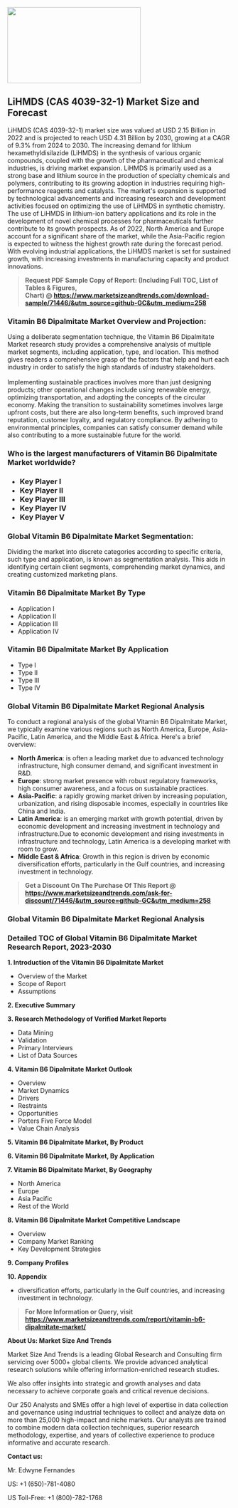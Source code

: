 <p><img class="alignnone size-medium wp-image-20088" src="https://ffe5etoiles.com/wp-content/uploads/2024/12/MST1-300x171.png" alt="" width="300" height="171" /></p><h2>LiHMDS (CAS 4039-32-1) Market Size and Forecast</h2><p>LiHMDS (CAS 4039-32-1) market size was valued at USD 2.15 Billion in 2022 and is projected to reach USD 4.31 Billion by 2030, growing at a CAGR of 9.3% from 2024 to 2030. The increasing demand for lithium hexamethyldisilazide (LiHMDS) in the synthesis of various organic compounds, coupled with the growth of the pharmaceutical and chemical industries, is driving market expansion. LiHMDS is primarily used as a strong base and lithium source in the production of specialty chemicals and polymers, contributing to its growing adoption in industries requiring high-performance reagents and catalysts. The market's expansion is supported by technological advancements and increasing research and development activities focused on optimizing the use of LiHMDS in synthetic chemistry. The use of LiHMDS in lithium-ion battery applications and its role in the development of novel chemical processes for pharmaceuticals further contribute to its growth prospects. As of 2022, North America and Europe account for a significant share of the market, while the Asia-Pacific region is expected to witness the highest growth rate during the forecast period. With evolving industrial applications, the LiHMDS market is set for sustained growth, with increasing investments in manufacturing capacity and product innovations.</p></p><blockquote id="" class=""><strong>Request PDF Sample Copy of Report: (Including Full TOC, List of Tables &amp; Figures, Chart)&nbsp;@&nbsp;<strong><a href="https://www.marketsizeandtrends.com/download-sample/71446/&utm_source=github-GC&utm_medium=258" target="_blank">https://www.marketsizeandtrends.com/download-sample/71446/&utm_source=github-GC&utm_medium=258</a></strong></strong></blockquote><h3 id="" class="">Vitamin B6 Dipalmitate Market&nbsp;Overview and Projection:</h3><p id="" class="">Using a deliberate segmentation technique, the Vitamin B6 Dipalmitate Market research study provides a comprehensive analysis of multiple market segments, including application, type, and location. This method gives readers a comprehensive grasp of the factors that help and hurt each industry in order to satisfy the high standards of industry stakeholders. <br /> <br />Implementing sustainable practices involves more than just designing products; other operational changes include using renewable energy, optimizing transportation, and adopting the concepts of the circular economy. Making the transition to sustainability sometimes involves large upfront costs, but there are also long-term benefits, such improved brand reputation, customer loyalty, and regulatory compliance. By adhering to environmental principles, companies can satisfy consumer demand while also contributing to a more sustainable future for the world.</p><h3 id="" class="">Who is the largest manufacturers of&nbsp;Vitamin B6 Dipalmitate Market worldwide?</h3><h3 class=""><p><ul><li>Key Player I </li><li> Key Player II </li><li> Key Player III </li><li> Key Player IV </li><li> Key Player V</li></ul></p></h3><h3 id="" class="">Global&nbsp;Vitamin B6 Dipalmitate Market Segmentation:</h3><p id="" class="">Dividing the market into discrete categories according to specific criteria, such type and application, is known as segmentation analysis. This aids in identifying certain client segments, comprehending market dynamics, and creating customized marketing plans.</p><h3 id="" class="">Vitamin B6 Dipalmitate Market&nbsp;By Type</h3><p><p><ul><li>Application I</li><li> Application II</li><li> Application III</li><li> Application IV</p></li></ul></p></p><h3 id="" class="">Vitamin B6 Dipalmitate Market&nbsp;By Application</h3><p class=""><p><ul><li>Type I</li><li> Type II</li><li> Type III</li><li> Type IV</li></ul></p></p><h3 id="" class="">Global Vitamin B6 Dipalmitate Market Regional Analysis</h3><p id="" class="">To conduct a regional analysis of the global Vitamin B6 Dipalmitate Market, we typically examine various regions such as North America, Europe, Asia-Pacific, Latin America, and the Middle East &amp; Africa. Here's a brief overview:</p><ul><li><strong>North America</strong>: is often a leading market due to advanced technology infrastructure, high consumer demand, and significant investment in R&amp;D.</li><li><strong>Europe</strong>: strong market presence with robust regulatory frameworks, high consumer awareness, and a focus on sustainable practices.</li><li><strong>Asia-Pacific</strong>: a rapidly growing market driven by increasing population, urbanization, and rising disposable incomes, especially in countries like China and India.</li><li><strong>Latin America</strong>: is an emerging market with growth potential, driven by economic development and increasing investment in technology and infrastructure.Due to economic development and rising investments in infrastructure and technology, Latin America is a developing market with room to grow.</li><li><strong>Middle East &amp; Africa</strong>: Growth in this region is driven by economic diversification efforts, particularly in the Gulf countries, and increasing investment in technology.</li></ul><blockquote id="" class=""><strong>Get a Discount On The Purchase Of This Report @ <strong><a href="https://www.marketsizeandtrends.com/ask-for-discount/71446/&utm_source=github-GC&utm_medium=258" target="_blank">https://www.marketsizeandtrends.com/ask-for-discount/71446/&utm_source=github-GC&utm_medium=258</a></strong></strong></blockquote><h3 id="" class="">Global Vitamin B6 Dipalmitate Market Regional Analysis</h3><h3 id="" class="">Detailed TOC of Global Vitamin B6 Dipalmitate Market Research Report, 2023-2030</h3><p id="" class=""><strong>1. Introduction of the Vitamin B6 Dipalmitate Market</strong></p><ul><li>Overview of the Market</li><li>Scope of Report</li><li>Assumptions</li></ul><p id="" class=""><strong>2. Executive Summary</strong></p><p id="" class=""><strong>3. Research Methodology of Verified Market Reports</strong></p><ul><li>Data Mining</li><li>Validation</li><li>Primary Interviews</li><li>List of Data Sources</li></ul><p id="" class=""><strong>4. Vitamin B6 Dipalmitate Market Outlook</strong></p><ul><li>Overview</li><li>Market Dynamics</li><li>Drivers</li><li>Restraints</li><li>Opportunities</li><li>Porters Five Force Model</li><li>Value Chain Analysis</li></ul><p id="" class=""><strong>5. Vitamin B6 Dipalmitate Market, By Product</strong></p><p id="" class=""><strong>6. Vitamin B6 Dipalmitate Market, By Application</strong></p><p id="" class=""><strong>7. Vitamin B6 Dipalmitate Market, By Geography</strong></p><ul><li>North America</li><li>Europe</li><li>Asia Pacific</li><li>Rest of the World</li></ul><p id="" class=""><strong>8. Vitamin B6 Dipalmitate Market Competitive Landscape</strong></p><ul><li>Overview</li><li>Company Market Ranking</li><li>Key Development Strategies</li></ul><p id="" class=""><strong>9. Company Profiles</strong></p><p id="" class=""><strong>10. Appendix</strong></p><ul><li>diversification efforts, particularly in the Gulf countries, and increasing investment in technology.</li></ul><blockquote id="" class=""><strong>For More Information or Query, visit <strong><strong><a href="https://www.marketsizeandtrends.com/report/vitamin-b6-dipalmitate-market/" target="_blank">https://www.marketsizeandtrends.com/report/vitamin-b6-dipalmitate-market/</a></strong></strong></strong></blockquote><p id="" class=""><strong>About Us: Market Size And Trends</strong></p><p id="" class="">Market Size And Trends is a leading Global Research and Consulting firm servicing over 5000+ global clients. We provide advanced analytical research solutions while offering information-enriched research studies.</p><p id="" class="">We also offer insights into strategic and growth analyses and data necessary to achieve corporate goals and critical revenue decisions.</p><p id="" class="">Our 250 Analysts and SMEs offer a high level of expertise in data collection and governance using industrial techniques to collect and analyze data on more than 25,000 high-impact and niche markets. Our analysts are trained to combine modern data collection techniques, superior research methodology, expertise, and years of collective experience to produce informative and accurate research.</p><p id="" class=""><strong>Contact us:</strong></p><p id="" class="">Mr. Edwyne Fernandes</p><p id="" class="">US: +1 (650)-781-4080</p><p id="" class="">US Toll-Free: +1 (800)-782-1768</p>
